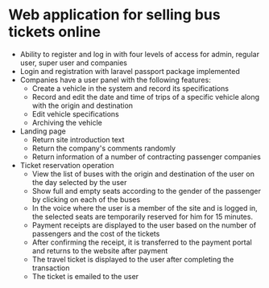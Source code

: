 #   Web application for selling bus tickets online
*   Ability to register and log in with four levels of access for admin, regular user, super user and companies
*   Login and registration with laravel passport package implemented
*   Companies have a user panel with the following features:
    *   Create a vehicle in the system and record its specifications
    *   Record and edit the date and time of trips of a specific vehicle along with the origin and destination
    *   Edit vehicle specifications
    *   Archiving the vehicle
*   Landing page
    *   Return site introduction text
    *   Return the company's comments randomly
    *   Return information of a number of contracting passenger companies
*   Ticket reservation operation
    *   View the list of buses with the origin and destination of the user on the day selected by the user
    *   Show full and empty seats according to the gender of the passenger by clicking on each of the buses
    *   In the voice where the user is a member of the site and is logged in, the selected seats are temporarily reserved for him for 15 minutes.
    *   Payment receipts are displayed to the user based on the number of passengers and the cost of the tickets
    *   After confirming the receipt, it is transferred to the payment portal and returns to the website after payment
    *   The travel ticket is displayed to the user after completing the transaction
    *   The ticket is emailed to the user
